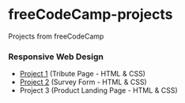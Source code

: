 # freeCodeCamp-projects
Projects from freeCodeCamp

### Responsive Web Design
- [Project 1](https://chiarastef.github.io/freeCodeCamp-projects/responsive-web-design/project-1/) (Tribute Page - HTML & CSS)
- [Project 2](https://chiarastef.github.io/freeCodeCamp-projects/responsive-web-design/project-2/) (Survey Form - HTML & CSS)
- Project 3 (Product Landing Page - HTML & CSS)

